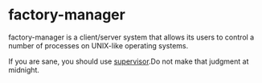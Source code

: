 # factory-manager
factory-manager is a client/server system that allows its users to control a number of processes on UNIX-like operating systems.

If you are sane, you should use [supervisor](https://github.com/Supervisor/supervisor).Do not make that judgment at midnight.
